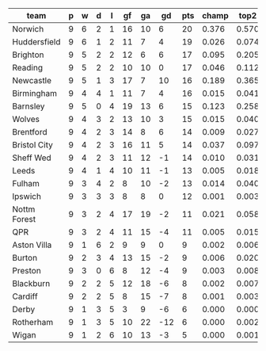 |     team     | p | w | d | l | gf | ga | gd  | pts | champ | top2  | top3  | top4  |  5-7  | bot4  | bot3  | bot2  |
|--------------|---|---|---|---|----|----|-----|-----|-------|-------|-------|-------|-------|-------|-------|-------|
| Norwich      | 9 | 6 | 2 | 1 | 16 | 10 |   6 |  20 | 0.376 | 0.570 | 0.694 | 0.777 | 0.130 | 0.001 | 0.000 | 0.000|
| Huddersfield | 9 | 6 | 1 | 2 | 11 |  7 |   4 |  19 | 0.026 | 0.074 | 0.133 | 0.198 | 0.213 | 0.032 | 0.018 | 0.008|
| Brighton     | 9 | 5 | 2 | 2 | 12 |  6 |   6 |  17 | 0.095 | 0.205 | 0.315 | 0.419 | 0.237 | 0.008 | 0.004 | 0.002|
| Reading      | 9 | 5 | 2 | 2 | 10 | 10 |   0 |  17 | 0.046 | 0.112 | 0.188 | 0.269 | 0.232 | 0.022 | 0.012 | 0.006|
| Newcastle    | 9 | 5 | 1 | 3 | 17 |  7 |  10 |  16 | 0.189 | 0.365 | 0.497 | 0.593 | 0.198 | 0.002 | 0.001 | 0.001|
| Birmingham   | 9 | 4 | 4 | 1 | 11 |  7 |   4 |  16 | 0.015 | 0.041 | 0.080 | 0.126 | 0.167 | 0.061 | 0.036 | 0.018|
| Barnsley     | 9 | 5 | 0 | 4 | 19 | 13 |   6 |  15 | 0.123 | 0.258 | 0.382 | 0.485 | 0.217 | 0.006 | 0.004 | 0.001|
| Wolves       | 9 | 4 | 3 | 2 | 13 | 10 |   3 |  15 | 0.015 | 0.040 | 0.074 | 0.118 | 0.154 | 0.066 | 0.043 | 0.022|
| Brentford    | 9 | 4 | 2 | 3 | 14 |  8 |   6 |  14 | 0.009 | 0.027 | 0.055 | 0.087 | 0.132 | 0.090 | 0.055 | 0.030|
| Bristol City | 9 | 4 | 2 | 3 | 16 | 11 |   5 |  14 | 0.037 | 0.097 | 0.169 | 0.243 | 0.208 | 0.026 | 0.016 | 0.006|
| Sheff Wed    | 9 | 4 | 2 | 3 | 11 | 12 |  -1 |  14 | 0.010 | 0.031 | 0.060 | 0.095 | 0.137 | 0.091 | 0.057 | 0.030|
| Leeds        | 9 | 4 | 1 | 4 | 10 | 11 |  -1 |  13 | 0.005 | 0.018 | 0.033 | 0.060 | 0.103 | 0.140 | 0.095 | 0.056|
| Fulham       | 9 | 3 | 4 | 2 |  8 | 10 |  -2 |  13 | 0.014 | 0.040 | 0.079 | 0.126 | 0.165 | 0.067 | 0.040 | 0.019|
| Ipswich      | 9 | 3 | 3 | 3 |  8 |  8 |   0 |  12 | 0.001 | 0.003 | 0.008 | 0.019 | 0.042 | 0.306 | 0.225 | 0.144|
| Nottm Forest | 9 | 3 | 2 | 4 | 17 | 19 |  -2 |  11 | 0.021 | 0.058 | 0.100 | 0.149 | 0.183 | 0.050 | 0.030 | 0.015|
| QPR          | 9 | 3 | 2 | 4 | 11 | 15 |  -4 |  11 | 0.005 | 0.015 | 0.035 | 0.059 | 0.105 | 0.150 | 0.101 | 0.058|
| Aston Villa  | 9 | 1 | 6 | 2 |  9 |  9 |   0 |   9 | 0.002 | 0.006 | 0.014 | 0.024 | 0.056 | 0.265 | 0.188 | 0.117|
| Burton       | 9 | 2 | 3 | 4 | 13 | 15 |  -2 |   9 | 0.006 | 0.020 | 0.040 | 0.067 | 0.113 | 0.125 | 0.085 | 0.049|
| Preston      | 9 | 3 | 0 | 6 |  8 | 12 |  -4 |   9 | 0.003 | 0.008 | 0.019 | 0.034 | 0.079 | 0.210 | 0.147 | 0.087|
| Blackburn    | 9 | 2 | 2 | 5 | 12 | 18 |  -6 |   8 | 0.002 | 0.007 | 0.015 | 0.026 | 0.053 | 0.253 | 0.181 | 0.112|
| Cardiff      | 9 | 2 | 2 | 5 |  8 | 15 |  -7 |   8 | 0.001 | 0.003 | 0.007 | 0.015 | 0.037 | 0.341 | 0.254 | 0.166|
| Derby        | 9 | 1 | 3 | 5 |  3 |  9 |  -6 |   6 | 0.000 | 0.000 | 0.001 | 0.002 | 0.009 | 0.649 | 0.559 | 0.436|
| Rotherham    | 9 | 1 | 3 | 5 | 10 | 22 | -12 |   6 | 0.000 | 0.002 | 0.004 | 0.010 | 0.026 | 0.422 | 0.330 | 0.225|
| Wigan        | 9 | 1 | 2 | 6 | 10 | 13 |  -3 |   5 | 0.000 | 0.001 | 0.001 | 0.003 | 0.009 | 0.615 | 0.522 | 0.393|
